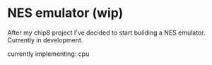 # NES emulator (wip)

After my chip8 project I've decided to start building a NES emulator.
Currently in development.

currently implementing: cpu

